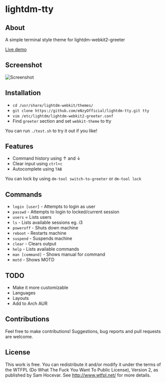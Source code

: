 # lightdm-tty

## About

A simple terminal style theme for lightdm-webkit2-greeter

[Live demo](https://enzyofficial.github.io/lightdm-tty/index.html)

## Screenshot

![Screenshot](https://github.com/eNzyOfficial/lightdm-tty/blob/master/screenshots/screenshot_1.gif)

## Installation

* `cd /usr/share/lightdm-webkit/themes/`
* `git clone https://github.com/eNzyOfficial/lightdm-tty.git tty`
* `vim /etc/lightdm/lightdm-webkit2-greeter.conf`
* Find `greeter` section and set `webkit-theme` to tty

You can run `./test.sh` to try it out if you like!

## Features

* Command history using ↑ and ↓
* Clear input using `ctrl+c`
* Autocomplete using `TAB`

You can lock by using `dm-tool switch-to-greeter` or `dm-tool lock`

## Commands

* `login [user]` - Attempts to login as user
* `passwd` - Attempts to login to locked/current session
* `users` = Lists users
* `ls` - Lists available sessions eg. i3
* `poweroff` - Shuts down machine
* `reboot` - Restarts machine
* `suspend` - Suspends machine
* `clear` - Clears output
* `help` - Lists available commands
* `man [command]` - Shows manual for command
* `motd` - Shows MOTD

## TODO

* Make it more customizable
* Languages
* Layouts
* Add to Arch AUR

## Contributions

Feel free to make contributions! Suggestions, bug reports and pull requests are welcome.

## License

This work is free. You can redistribute it and/or modify it under the terms of the WTFPL (Do What The Fuck You Want To Public License), Version 2, as published by Sam Hocevar. See http://www.wtfpl.net/ for more details.